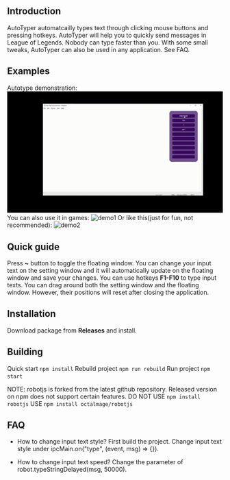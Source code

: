 ## Introduction
AutoTyper automatcailly types text through clicking mouse buttons and pressing hotkeys. AutoTyper will help you to quickly send messages in League of Legends. Nobody can type faster than you.
With some small tweaks, AutoTyper can also be used in any application. See FAQ.

## Examples

Autotype demonstration:
![demo3](https://github.com/dave2929/AutoTyper/blob/master/demo/demo3.gif)
You can also use it in games:
![demo1](https://github.com/dave2929/AutoTyper/blob/master/demo/demo1.gif)
Or like this(just for fun, not recommended):
![demo2](https://github.com/dave2929/AutoTyper/blob/master/demo/demo2.gif)

## Quick guide

Press **~** button to toggle the floating window.
You can change your input text on the setting window and it will automatically update on the floating window and save your changes.
You can use hotkeys **F1-F10** to type input texts.
You can drag around both the setting window and the floating window. However, their positions will reset after closing the application.

## Installation
Download package from **Releases** and install.

## Building
Quick start
```npm install```
Rebuild project
```npm run rebuild```
Run project
```npm start```

NOTE: robotjs is forked from the latest github repository. Released version on npm does not support certain features.
DO NOT USE ```npm install robotjs```
USE ```npm install octalmage/robotjs```

## FAQ
* How to change input text style?
First build the project. Change input text style under ipcMain.on("type", (event, msg) => {}).

* How to change input text speed?
Change the parameter of robot.typeStringDelayed(msg, 50000).
